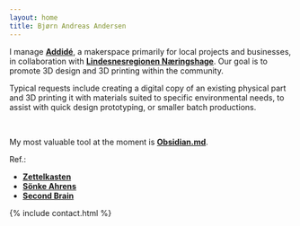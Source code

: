 ```yaml
---
layout: home
title: Bjørn Andreas Andersen
---
```


I manage <a href="https://www.addide.no" rel="nofollow"><strong>Addidé</strong></a>, a makerspace primarily for local projects and businesses, in collaboration with <a href="https://www.naringshagen.no" rel="nofollow"><strong>Lindesnesregionen Næringshage</strong></a>. Our goal is to promote 3D design and 3D printing within the community.

Typical requests include creating a digital copy of an existing physical part and 3D printing it with materials suited to specific environmental needs, to assist with quick design prototyping, or smaller batch productions.

<br>

My most valuable tool at the moment is <a href="https://obsidian.md" rel="nofollow"><strong>Obsidian.md</strong></a>.

Ref.:
- <a href="https://en.wikipedia.org/wiki/Zettelkasten" rel="nofollow"><strong>Zettelkasten</strong></a>
- <a href="https://www.soenkeahrens.de/en/takesmartnotes#zettelkasten-en" rel="nofollow"><strong>Sönke Ahrens</strong></a>
- <a href="https://fortelabs.com/blog/basboverview" rel="nofollow"><strong>Second Brain</strong></a>

{% include contact.html %}